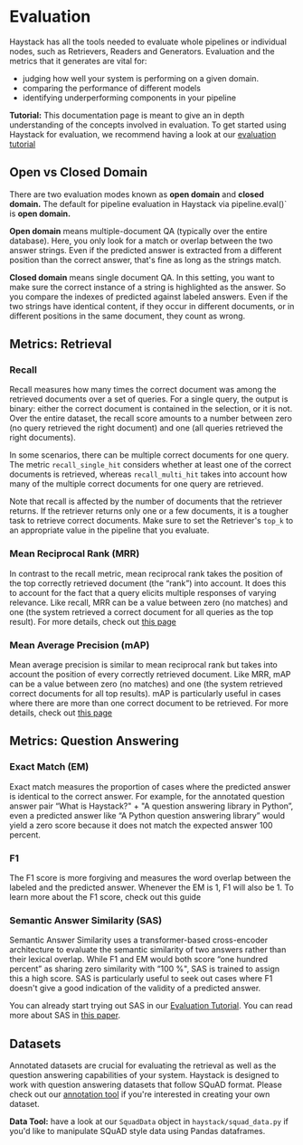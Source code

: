 # Evaluation

Haystack has all the tools needed to evaluate whole pipelines or individual nodes, such as Retrievers, Readers and Generators. 
Evaluation and the metrics that it generates are vital for:
- judging how well your system is performing on a given domain.
- comparing the performance of different models
- identifying underperforming components in your pipeline

<div className="max-w-xl bg-yellow-light-theme border-l-8 border-yellow-dark-theme px-6 pt-6 pb-4 my-4 rounded-md dark:bg-yellow-900">

**Tutorial:** This documentation page is meant to give an in depth understanding of the concepts involved in evaluation.
To get started using Haystack for evaluation, we recommend having a look at our [evaluation tutorial](/tutorials/v1.0.0/evaluation)

</div>

## Open vs Closed Domain

There are two evaluation modes known as **open domain** and **closed domain.** The default for pipeline evaluation in Haystack via pipeline.eval()` is **open domain.**

**Open domain** means multiple-document QA (typically over the entire database).
Here, you only look for a match or overlap between the two answer strings.
Even if the predicted answer is extracted from a different position than the correct answer,
that's fine as long as the strings match.

**Closed domain** means single document QA.
In this setting, you want to make sure the correct instance of a string is highlighted as the answer.
So you compare the indexes of predicted against labeled answers.
Even if the two strings have identical content, if they occur in different documents,
or in different positions in the same document, they count as wrong.

## Metrics: Retrieval

### Recall

Recall measures how many times the correct document was among the retrieved documents over a set of queries.
For a single query, the output is binary: either the correct document is contained in the selection, or it is not.
Over the entire dataset, the recall score amounts to a number between zero (no query retrieved the right document) and one (all queries retrieved the right documents).

In some scenarios, there can be multiple correct documents for one query. The metric `recall_single_hit` considers whether at least one of the correct documents is retrieved, whereas `recall_multi_hit` takes into account how many of the multiple correct documents for one query are retrieved.

Note that recall is affected by the number of documents that the retriever returns.
If the retriever returns only one or a few documents, it is a tougher task to retrieve correct documents.
Make sure to set the Retriever's `top_k` to an appropriate value in the pipeline that you evaluate.

### Mean Reciprocal Rank (MRR)

In contrast to the recall metric, mean reciprocal rank takes the position of the top correctly retrieved document (the “rank”) into account.
It does this to account for the fact that a query elicits multiple responses of varying relevance.
Like recall, MRR can be a value between zero (no matches) and one (the system retrieved a correct document for all queries as the top result).
For more details, check out [this page](https://en.wikipedia.org/wiki/Mean_reciprocal_rank)

### Mean Average Precision (mAP)

Mean average precision is similar to mean reciprocal rank but takes into account the position of every correctly retrieved document.
Like MRR, mAP can be a value between zero (no matches) and one (the system retrieved correct documents for all top results).
mAP is particularly useful in cases where there are more than one correct document to be retrieved.
For more details, check out [this page](https://en.wikipedia.org/wiki/Evaluation_measures_(information_retrieval)#Mean_average_precision)


## Metrics: Question Answering

### Exact Match (EM)

Exact match measures the proportion of cases where the predicted answer is identical to the correct answer.
For example, for the annotated question answer pair “What is Haystack?" + "A question answering library in Python”,
even a predicted answer like “A Python question answering library” would yield a zero score because it does not match the expected answer 100 percent.

### F1

The F1 score is more forgiving and measures the word overlap between the labeled and the predicted answer.
Whenever the EM is 1, F1 will also be 1.
To learn more about the F1 score, check out this guide

### Semantic Answer Similarity (SAS)

Semantic Answer Similarity uses a transformer-based cross-encoder architecture to evaluate the semantic similarity of two answers rather than their lexical overlap. 
While F1 and EM would both score “one hundred percent” as sharing zero similarity with “100 %", SAS is trained to assign this a high score.
SAS is particularly useful to seek out cases where F1 doesn't give a good indication of the validity of a predicted answer.

You can already start trying out SAS in our [Evaluation Tutorial](/tutorials/v1.0.0/evaluation). You can read more about SAS in [this paper](https://arxiv.org/abs/2108.06130).

## Datasets

Annotated datasets are crucial for evaluating the retrieval as well as the question answering capabilities of your system.
Haystack is designed to work with question answering datasets that follow SQuAD format.
Please check out our [annotation tool](/guides/v1.0.0/annotation) if you're interested in creating your own dataset.

<div className="max-w-xl bg-yellow-light-theme border-l-8 border-yellow-dark-theme px-6 pt-6 pb-4 my-4 rounded-md dark:bg-yellow-900">

**Data Tool:** have a look at our `SquadData` object in `haystack/squad_data.py` if you'd like to manipulate SQuAD style data using Pandas dataframes.

</div>
